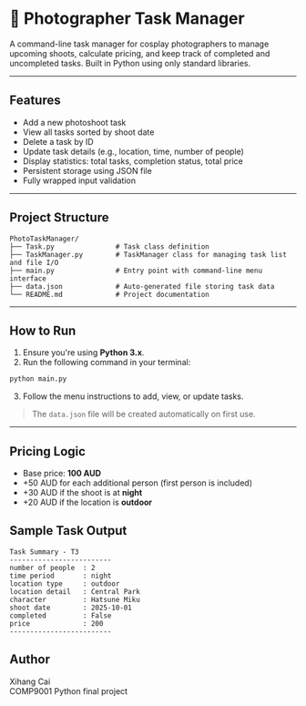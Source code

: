 # 📸 Photographer Task Manager

A command-line task manager for cosplay photographers to manage upcoming shoots, calculate pricing, and keep track of completed and uncompleted tasks. Built in Python using only standard libraries.

---

## Features

- Add a new photoshoot task
- View all tasks sorted by shoot date
- Delete a task by ID
- Update task details (e.g., location, time, number of people)
- Display statistics: total tasks, completion status, total price
- Persistent storage using JSON file
- Fully wrapped input validation

---

## Project Structure

```
PhotoTaskManager/
├── Task.py               # Task class definition
├── TaskManager.py        # TaskManager class for managing task list and file I/O
├── main.py               # Entry point with command-line menu interface
├── data.json             # Auto-generated file storing task data
└── README.md             # Project documentation
```

---

## How to Run

1. Ensure you're using **Python 3.x**.
2. Run the following command in your terminal:

```bash
python main.py
```

3. Follow the menu instructions to add, view, or update tasks.

> The `data.json` file will be created automatically on first use.

---

## Pricing Logic

- Base price: **100 AUD**
- +50 AUD for each additional person (first person is included)
- +30 AUD if the shoot is at **night**
- +20 AUD if the location is **outdoor**


## Sample Task Output

```
Task Summary - T3
-------------------------
number of people  : 2
time period       : night
location type     : outdoor
location detail   : Central Park
character         : Hatsune Miku
shoot date        : 2025-10-01
completed         : False
price             : 200
-------------------------
```
## Author

Xihang Cai  
COMP9001 Python final project  
